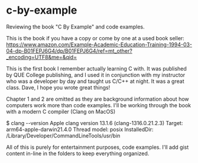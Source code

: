 # c-by-example
Reviewing the book "C By Example" and code examples.

This is the book if you have a copy or come by one at a used book seller: https://www.amazon.com/Example-Academic-Education-Training-1994-03-04-dp-B01FEPJ6G4/dp/B01FEPJ6G4/ref=mt_other?_encoding=UTF8&me=&qid=

This is the first book I remember actually learning C with.  It was published by QUE College publishing, and I used it in conjunction with my instructor who was a developer by day and taught us C/C++ at night.  It was a great class.  Dave, I hope you wrote great things!

Chapter 1 and 2 are omitted as they are background information about how computers work more than code examples.  I'll be working through the book with a modern C compiler (Clang on MacOS)

$ clang --version
Apple clang version 13.1.6 (clang-1316.0.21.2.3)
Target: arm64-apple-darwin21.4.0
Thread model: posix
InstalledDir: /Library/Developer/CommandLineTools/usr/bin

All of this is purely for entertainment purposes, code examples.  I'll add gist content in-line in the folders to keep everything organized.